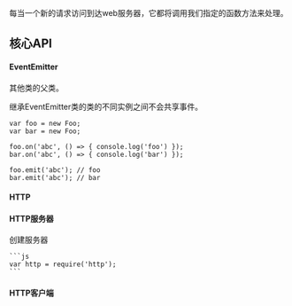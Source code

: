 每当一个新的请求访问到达web服务器，它都将调用我们指定的函数方法来处理。

## 核心API

#### EventEmitter

其他类的父类。

继承EventEmitter类的类的不同实例之间不会共享事件。

    var foo = new Foo;
    var bar = new Foo;

    foo.on('abc', () => { console.log('foo') });
    bar.on('abc', () => { console.log('bar') });

    foo.emit('abc'); // foo
    bar.emit('abc'); // bar

#### HTTP

#### HTTP服务器

创建服务器

    ```js
    var http = require('http');
    ``` 

#### HTTP客户端

